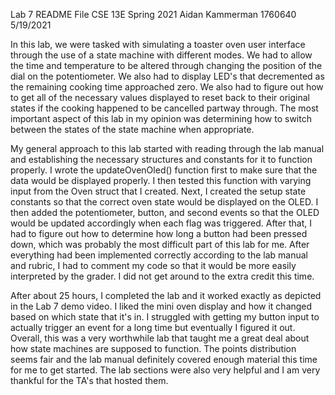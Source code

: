 Lab 7 README File
CSE 13E Spring 2021
Aidan Kammerman
1760640
5/19/2021

In this lab, we were tasked with simulating a toaster oven user interface through the use of a state machine with different
modes. We had to allow the time and temperature to be altered through changing the position of the dial on the 
potentiometer. We also had to display LED's that decremented as the remaining cooking time approached zero. We also had 
to figure out how to get all of the necessary values displayed to reset back to their original states if the cooking 
happened to be cancelled partway through. The most important aspect of this lab in my opinion was determining how to 
switch between the states of the state machine when appropriate.

My general approach to this lab started with reading through the lab manual and establishing the necessary structures
and constants for it to function properly. I wrote the updateOvenOled() function first to make sure that the data would
be displayed properly. I then tested this function with varying input from the Oven struct that I created. Next, I created
the setup state constants so that the correct oven state would be displayed on the OLED. I then added the potentiometer,
button, and second events so that the OLED would be updated accordingly when each flag was triggered. After that, I had to
figure out how to determine how long a button had been pressed down, which was probably the most difficult part of this lab
for me. After everything had been implemented correctly according to the lab manual and rubric, I had to comment my code
so that it would be more easily interpreted by the grader. I did not get around to the extra credit this time.

After about 25 hours, I completed the lab and it worked exactly as depicted in the Lab 7 demo video. I liked the mini oven
display and how it changed based on which state that it's in. I struggled with getting my button input to actually trigger
an event for a long time but eventually I figured it out. Overall, this was a very worthwhile lab that taught me a great 
deal about how state machines are supposed to function. The points distribution seems fair and the lab manual definitely 
covered enough material this time for me to get started. The lab sections were also very helpful and I am very thankful
for the TA's that hosted them.